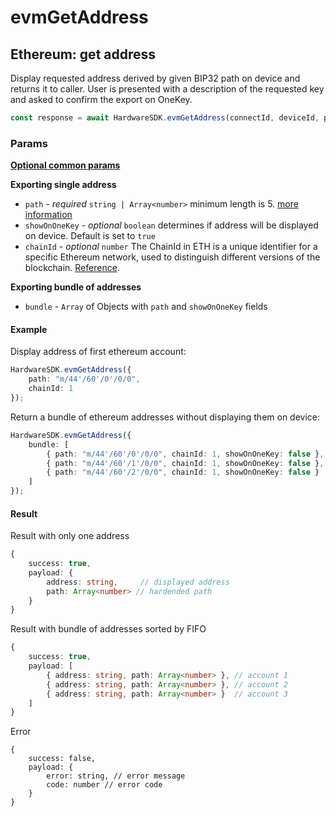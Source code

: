 # evmGetAddress

## Ethereum: get address

Display requested address derived by given BIP32 path on device and returns it to caller. User is presented with a description of the requested key and asked to confirm the export on OneKey.

```typescript
const response = await HardwareSDK.evmGetAddress(connectId, deviceId, params)
```

### Params

[**Optional common params**](../common-params.md)

**Exporting single address**

* `path` - _required_ `string | Array<number>`  minimum length is 5. [more information](../path.md)
* `showOnOneKey` - _optional_ `boolean` determines if address will be displayed on device. Default is set to `true`
* `chainId` - _optional_ `number` The ChainId in ETH is a unique identifier for a specific Ethereum network, used to distinguish different versions of the blockchain. [Reference](https://github.com/ethereum-lists/chains/tree/master/\_data/chains).&#x20;

**Exporting bundle of addresses**

* `bundle` - `Array` of Objects with `path` and `showOnOneKey` fields

#### Example

Display address of first ethereum account:

```typescript
HardwareSDK.evmGetAddress({
    path: "m/44'/60'/0'/0/0",
    chainId: 1
});
```

Return a bundle of ethereum addresses without displaying them on device:

```typescript
HardwareSDK.evmGetAddress({
    bundle: [
        { path: "m/44'/60'/0'/0/0", chainId: 1, showOnOneKey: false }, // account 1
        { path: "m/44'/60'/1'/0/0", chainId: 1, showOnOneKey: false }, // account 2
        { path: "m/44'/60'/2'/0/0", chainId: 1, showOnOneKey: false }  // account 3
    ]
});
```

#### Result

Result with only one address

```typescript
{
    success: true,
    payload: {
        address: string,     // displayed address
        path: Array<number> // hardended path
    }
}

```

Result with bundle of addresses sorted by FIFO

```typescript
{
    success: true,
    payload: [
        { address: string, path: Array<number> }, // account 1
        { address: string, path: Array<number> }, // account 2
        { address: string, path: Array<number> }  // account 3
    ]
}
```

Error

```
{
    success: false,
    payload: {
        error: string, // error message
        code: number // error code
    }
}
```
